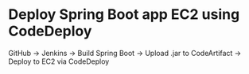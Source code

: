 # Deploy Spring Boot app EC2 using CodeDeploy

GitHub → Jenkins → Build Spring Boot → Upload .jar to CodeArtifact → Deploy to EC2 via CodeDeploy

